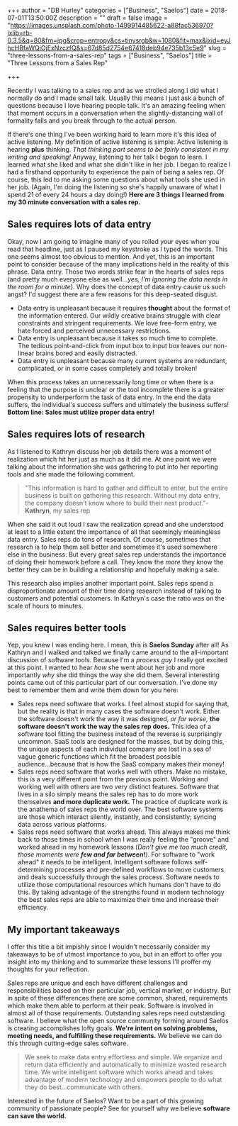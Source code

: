 +++
author = "DB Hurley"
categories = ["Business", "Saelos"]
date = 2018-07-01T13:50:00Z
description = ""
draft = false
image = "https://images.unsplash.com/photo-1499914485622-a88fac536970?ixlib=rb-0.3.5&q=80&fm=jpg&crop=entropy&cs=tinysrgb&w=1080&fit=max&ixid=eyJhcHBfaWQiOjExNzczfQ&s=67d85d2754e67418deb94e735b13c5e9"
slug = "three-lessons-from-a-sales-rep"
tags = ["Business", "Saelos"]
title = "Three Lessons from a Sales Rep"

+++


Recently I was talking to a sales rep and as we strolled along I did what I normally do and I made small talk. Usually this means I just ask a bunch of questions because I love hearing people talk. It's an amazing feeling when that moment occurs in a conversation when the slightly-distancing wall of formality falls and you break through to the actual person.

If there's one thing I've been working hard to learn more it's this idea of active listening. My definition of active listening is simple: Active listening is hearing **plus** thinking. _That thinking part seems to be fairly consistent in my writing and speaking!_ Anyway, listening to her talk I began to learn. I learned what she liked and what she didn't like in her job. I began to realize I had a firsthand opportunity to experience the pain of being a sales rep. Of course, this led to me asking some questions about what tools she used in her job. (Again, I'm doing the listening so she's happily unaware of what I spend 21 of every 24 hours a day doing!) **Here are 3 things I learned from my 30 minute conversation with a sales rep.**

## Sales requires lots of data entry

Okay, now I am going to imagine many of you rolled your eyes when you read that headline, just as I paused my keystroke as I typed the words. This one seems almost too obvious to mention. And yet, this is an important point to consider because of the many implications held in the reality of this phrase. Data entry. Those two words strike fear in the hearts of sales reps (and pretty much everyone else as well..._yes, I'm ignoring the data nerds in the room for a minute_). Why does the concept of data entry cause us such angst? I'd suggest there are a few reasons for this deep-seated disgust.

* Data entry is unpleasant because it requires **thought** about the format of the information entered. Our wildly creative brains struggle with clear constraints and stringent requirements. We love free-form entry, we hate forced and perceived unnecessary restrictions.
* Data entry is unpleasant because it takes so much time to complete. The tedious point-and-click from input box to input box leaves our non-linear brains bored and easily distracted.
* Data entry is unpleasant because many current systems are redundant, complicated, or in some cases completely and totally broken!

When this process takes an unnecessarily long time or when there is a feeling that the purpose is unclear or the tool incomplete there is a greater propensity to underperform the task of data entry. In the end the data suffers, the individual's success suffers and ultimately the business suffers! **Bottom line: Sales must utilize proper data entry!**

## Sales requires lots of research

As I listened to Kathryn discuss her job details there was a moment of realization which hit her just as much as it did me. At one point we were talking about the information she was gathering to put into her reporting tools and she made the following comment.

> "This information is hard to gather and difficult to enter, but the entire business is built on gathering this research. Without my data entry, the company doesn't know where to build their next product."- **Kathryn**, my sales rep

When she said it out loud I saw the realization spread and she understood at least to a little extent the importance of all that seemingly meaningless data entry. Sales reps do tons of research. Of course, sometimes that research is to help them sell better and sometimes it's used somewhere else in the business. But every great sales rep understands the importance of doing their homework before a call. They know the _more_ they know the better they can be in building a relationship and hopefully making a sale.

This research also implies another important point. Sales reps spend a disproportionate amount of their time doing research instead of talking to customers and potential customers. In Kathryn's case the ratio was on the scale of hours to minutes.

## Sales requires better tools

Yep, you knew I was ending here. I mean, this is **Saelos Sunday** after all! As Kathryn and I walked and talked we finally came around to the all-important discussion of software tools. Because I'm a _process guy_ I really got excited at this point. I wanted to hear _how_ she went about her job and more importantly _why_ she did things the way she did them. Several interesting points came out of this particular part of our conversation. I've done my best to remember them and write them down for you here:

* Sales reps need software that works. I feel almost stupid for saying that, but the reality is that in many cases the software doesn't work. Either the software doesn't work the way it was designed, _or far worse,_  **the software doesn't work the way the sales rep does.** This idea of a software tool fitting the business instead of the reverse is surprisingly uncommon. SaaS tools are designed for the masses, but by doing this, the unique aspects of each individual company are lost in a sea of vague generic functions which fit the broadest possible audience...because that is how the SaaS company makes _their_ money!
* Sales reps need software that works well with others. Make no mistake, this is a very different point from the previous point. Working and working well with others are two very distinct features. Software that lives in a silo simply means the sales rep has to do more work themselves **and more duplicate work.** The practice of duplicate work is the anathema of sales reps the world over. The best software systems are those which interact silently, instantly, and consistently; syncing data across various platforms.
* Sales reps need software that works ahead. This always makes me think back to those times in school when I was really feeling the "groove" and worked ahead in my homework lessons (_Don't give me too much credit, those moments were **few and far between!**)_. For software to "work ahead" it needs to be intelligent. Intelligent software follows self-determining processes and pre-defined workflows to move customers and deals successfully through the sales process. Software needs to utilize those computational resources which humans don't have to do this. By taking advantage of the strengths found in modern technology the best sales reps are able to maximize their time and increase their efficiency.

## My important takeaways

I offer this title a bit impishly since I wouldn't necessarily consider my takeaways to be of utmost importance to you, but in an effort to offer you insight into my thinking and to summarize these lessons I'll proffer my thoughts for your reflection.

Sales reps are unique and each have different challenges and responsibilities based on their particular job, vertical market, or industry. But in spite of these differences there are some common, shared, requirements which make them able to perform at their peak. Software is involved in almost all of those requirements. Outstanding sales reps need outstanding software. I believe what the open source community forming around Saelos is creating accomplishes lofty goals. **We're intent on solving problems, meeting needs, and fulfilling these requirements.** We believe we can do this through cutting-edge sales software.

> We seek to make data entry effortless and simple. We organize and return data efficiently and automatically to minimize wasted research time. We write intelligent software which works ahead and takes advantage of modern technology and empowers people to do what they do best...communicate with others.

Interested in the future of Saelos? Want to be a part of this growing community of passionate people? See for yourself why we believe **software can save the world.**

